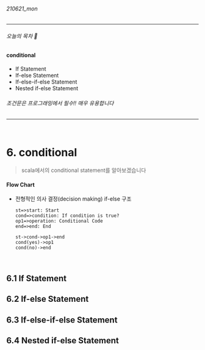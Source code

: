 ###### 210621_mon

<hr>



###### 오늘의 목차 :dog:

#### conditional

- If Statement
- If-else Statement
- If-else-if-else Statement
- Nested if-else Statement

###### 조건문은 프로그래밍에서 필수!! 매우 유용합니다

<hr>
<br>


# 6. conditional

> scala에서의 conditional statement를 알아보겠습니다

#### Flow Chart

- 전형적인 의사 결정(decision making) if-else 구조

  ```flow
  st=>start: Start
  cond=>condition: If condition is true?
  op1=>operation: Conditional Code
  end=>end: End
  
  st->cond->op1->end
  cond(yes)->op1
  cond(no)->end
  ```

<br>

## 6.1 If Statement



## 6.2 If-else Statement



## 6.3 If-else-if-else Statement



## 6.4 Nested if-else Statement

